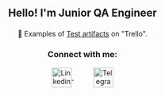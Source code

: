 ## <p align="center">Hello! I'm Junior QA Engineer</p>

<p align="center" dir="auto">
    <g-emoji class="g-emoji" alias="memo" fallback-src="https://github.githubassets.com/images/icons/emoji/unicode/1f4dd.png">📝
    </g-emoji> Examples of <a href="https://trello.com/w/test_practice">Test artifacts</a> on "Trello".
</p>

### <p align="center">Connect with me:</p>

<div align="center"> 
<a href="https://linkedin.com/in/karina-vyalova" rel="nofollow">
    <img align="center" src="https://cdn-icons-png.flaticon.com/512/174/174857.png" alt="Linkedin Badge" width="40" style="max-width: 100%;">
</a>

<a  href="https://t.me/karina_vka" rel="nofollow"> 
    <img align="center" src="https://upload.wikimedia.org/wikipedia/commons/thumb/8/83/Telegram_2019_Logo.svg/160px-Telegram_2019_Logo.svg.png" alt="Telegram Badge" width="40px" style="margin-left: 40px; max-width: 100%;">
</a>
</div>



